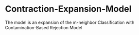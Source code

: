 # Contraction-Expansion-Model
The model is an expansion of the m-neighbor Classification with Contamination-Based Rejection Model
